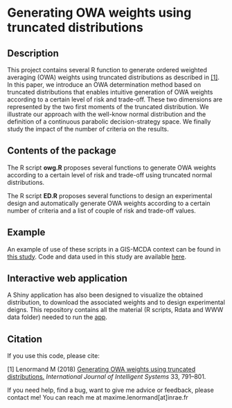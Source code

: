 Generating OWA weights using truncated distributions
========================================================================

## Description

This project contains several R function to generate ordered weighted averaging (OWA) weights using truncated distributions as described in [[1]](https://onlinelibrary.wiley.com/doi/full/10.1002/int.21963). In this paper, we introduce an OWA determination method based on truncated distributions that enables intuitive generation of OWA weights according to a certain level of risk and trade-off. These two dimensions are represented by the two first moments of the truncated distribution. We illustrate our approach with the well-know normal distribution and the definition of a continuous parabolic decision-strategy space. We finally study the impact of the number of criteria on the results.

## Contents of the package

The R script **owg.R** proposes several functions to generate OWA weights according to a certain level of risk and trade-off using truncated normal distributions.

The R script  **ED.R** proposes several functions to design an experimental design and automatically generate OWA weights according to a certain number of criteria and a list of couple of risk and trade-off values.

## Example

An example of use of these scripts in a GIS-MCDA context can be found in [this study](https://www.maximelenormand.com/Publications#gismcdaowapaper). Code and data used in this study are available [here](https://www.maximelenormand.com/Codes#gismcdaowacode).

## Interactive web application

A Shiny application has also been designed to visualize the obtained distribution, to download the associated weights and to design experimental deigns. This repository contains all the material (R scripts, Rdata and WWW data folder) needed to run the [app](http://shiny.umr-tetis.fr/OWA/).

## Citation

If you use this code, please cite:

[1] Lenormand M (2018) [Generating OWA weights using truncated distributions.](https://www.maximelenormand.com/Publications#owapaper) *International Journal of Intelligent Systems* 33, 791–801.

If you need help, find a bug, want to give me advice or feedback, please contact me!
You can reach me at maxime.lenormand[at]inrae.fr
